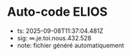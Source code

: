 # Auto-code ELIOS
- ts: 2025-09-08T11:37:04.481Z
- sig: ∞.je.toi.nous.432.528
- note: fichier généré automatiquement